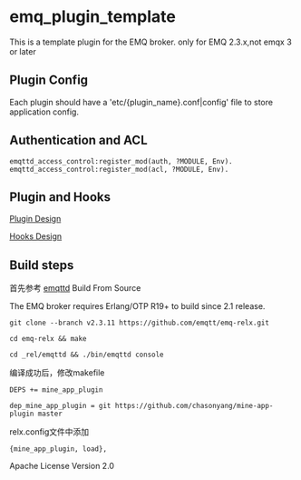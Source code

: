 
emq_plugin_template
===================

This is a template plugin for the EMQ broker.
only for EMQ 2.3.x,not emqx 3 or later

Plugin Config
-------------

Each plugin should have a 'etc/{plugin_name}.conf|config' file to store application config.

Authentication and ACL
----------------------

```
emqttd_access_control:register_mod(auth, ?MODULE, Env).
emqttd_access_control:register_mod(acl, ?MODULE, Env).
```

Plugin and Hooks
-----------------

[Plugin Design](http://docs.emqtt.com/en/latest/design.html#plugin-design)

[Hooks Design](http://docs.emqtt.com/en/latest/design.html#hooks-design)

Build steps
-----------------

首先参考 [emqttd](https://github.com/emqtt/emqttd) Build From Source

The EMQ broker requires Erlang/OTP R19+ to build since 2.1 release.

```
git clone --branch v2.3.11 https://github.com/emqtt/emq-relx.git

cd emq-relx && make

cd _rel/emqttd && ./bin/emqttd console
```

编译成功后，修改makefile

```
DEPS += mine_app_plugin

dep_mine_app_plugin = git https://github.com/chasonyang/mine-app-plugin master
```

relx.config文件中添加

```
{mine_app_plugin, load},
```

Apache License Version 2.0
